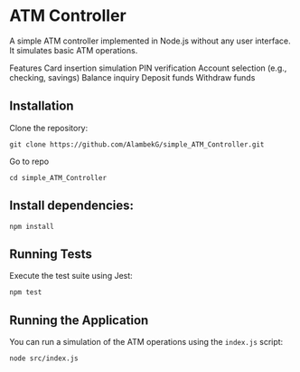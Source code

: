 # ATM Controller
A simple ATM controller implemented in Node.js without any user interface. It simulates basic ATM operations.

Features
Card insertion simulation
PIN verification
Account selection (e.g., checking, savings)
Balance inquiry
Deposit funds
Withdraw funds

## Installation

Clone the repository:

``` git clone https://github.com/AlambekG/simple_ATM_Controller.git  ```

Go to repo 

``` cd simple_ATM_Controller ```

## Install dependencies:

``` npm install ```

## Running Tests
Execute the test suite using Jest:


``` npm test ```


## Running the Application

You can run a simulation of the ATM operations using the `index.js` script:

``` node src/index.js ```

